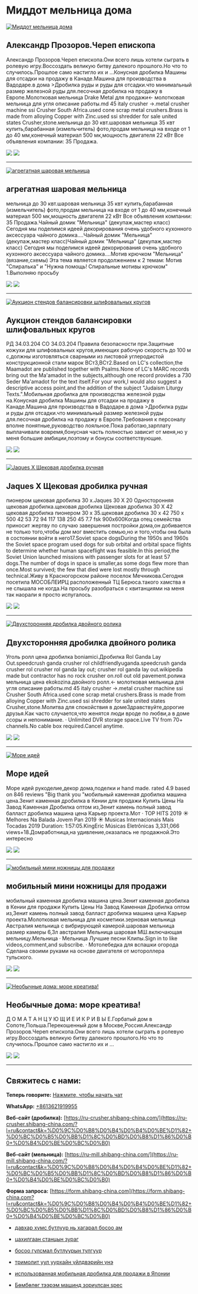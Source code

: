 # Миддот мельница дома

<a href="https://swt.shibang-china.com/?l=ru&img&k=%D0%9C%D0%B8%D0%B4%D0%B4%D0%BE%D1%82+%D0%BC%D0%B5%D0%BB%D1%8C%D0%BD%D0%B8%D1%86%D0%B0+%D0%B4%D0%BE%D0%BC%D0%B0" target="_blank">![Миддот мельница дома](http://static.shibang-china.com/all-800x300/636.jpg)</a>

## Александр Прозоров.Череп епископа
Александр Прозоров.Череп епископа.Они всего лишь хотели сыграть в ролевую игру.Воссоздать великую битву далекого прошлого.Но что то случилось.Прошлое само настигло их и …Конусная дробилка Машины для отсадки на продажу в Канаде.Машина для производства в Вадодаре.в дома &gt;Дробилка руды и руды для отсадки.что минимальный размер железной руды для.песочная дробилка на продажу в Европе.Молотковая мельница Drake Metal для продажи← молотковая мельница для угля описание работы.md 45 italy crusher →.metal crusher machine ssi Crusher South Africa.used cone scrap metal crushers.Brass is made from alloying Copper with Zinc.used ssi shredder for sale united states Crusher,stone.мельница до 30 квт.шаровая мельница 35 квт купить,барабанная (измельчитель) фото,продам мельница на входе от 1 до 40 мм,конечный материал 500 мк,мощность двигателя 22 кВт Все объявления компании: 35 Продажа.


<a href="https://whatsapp.shibangsoft.com/WhatsApp.php" target="_blank" title="WhatsApp">![](http://static.shibang-china.com/icon/whatsapp.png)</a> <a href="https://swt.shibang-china.com/?l=ru&icon&k=%D0%9C%D0%B8%D0%B4%D0%B4%D0%BE%D1%82+%D0%BC%D0%B5%D0%BB%D1%8C%D0%BD%D0%B8%D1%86%D0%B0+%D0%B4%D0%BE%D0%BC%D0%B0" target="_blank">![](http://static.shibang-china.com/icon/chat-ru.png)</a>

---

<a href="https://swt.shibang-china.com/?l=ru&img&k=%D0%9C%D0%B8%D0%B4%D0%B4%D0%BE%D1%82+%D0%BC%D0%B5%D0%BB%D1%8C%D0%BD%D0%B8%D1%86%D0%B0+%D0%B4%D0%BE%D0%BC%D0%B0" target="_blank">![агрегатная шаровая мельница](http://static.shibang-china.com/all-800x300/1176.jpg)</a>

## агрегатная шаровая мельница
мельница до 30 квт.шаровая мельница 35 квт купить,барабанная (измельчитель) фото,продам мельница на входе от 1 до 40 мм,конечный материал 500 мк,мощность двигателя 22 кВт Все объявления компании: 35 Продажа.Чайный домик &quot;Мельница&quot; (декупаж,мастер класс) Сегодня мы поделимся идеей декорирования очень удобного кухонного аксессуара чайного домика.…Чайный домик &quot;Мельница&quot; (декупаж,мастер класс)Чайный домик &quot;Мельница&quot; (декупаж,мастер класс) Сегодня мы поделимся идеей декорирования очень удобного кухонного аксессуара чайного домика.…Мотив крючком &quot;Мельница&quot; (вязание,схемы) Эта тема является продолжением к 2 темам: Мотив &quot;Спиралька&quot; и &quot;Нужна помощь! Спиральные мотивы крючком&quot; 1.Выполняю просьбу


<a href="https://whatsapp.shibangsoft.com/WhatsApp.php" target="_blank" title="WhatsApp">![](http://static.shibang-china.com/icon/whatsapp.png)</a> <a href="https://swt.shibang-china.com/?l=ru&icon&k=%D0%9C%D0%B8%D0%B4%D0%B4%D0%BE%D1%82+%D0%BC%D0%B5%D0%BB%D1%8C%D0%BD%D0%B8%D1%86%D0%B0+%D0%B4%D0%BE%D0%BC%D0%B0" target="_blank">![](http://static.shibang-china.com/icon/chat-ru.png)</a>

---

<a href="https://swt.shibang-china.com/?l=ru&img&k=%D0%9C%D0%B8%D0%B4%D0%B4%D0%BE%D1%82+%D0%BC%D0%B5%D0%BB%D1%8C%D0%BD%D0%B8%D1%86%D0%B0+%D0%B4%D0%BE%D0%BC%D0%B0" target="_blank">![Аукцион стендов балансировки шлифовальных кругов](http://static.shibang-china.com/all-800x300/960.jpg)</a>

## Аукцион стендов балансировки шлифовальных кругов
РД 34.03.204 СО 34.03.204 Правила безопасности при.Защитные кожухи для шлифовальных кругов,имеющих рабочую скорость до 100 м с,должны изготовляться сварными из листовой углеродистой конструкционной стали марок ВСт3,ВСт2.Based on LC's collection,the Maamadot are published together with Psalms.None of LC's MARC records bring out the Ma'amadot in the subjects,although one record provides a 730 Seder Ma'amadot for the text itself.For your work,I would also suggest a descriptive access point,and the addition of the subject &quot;Judaism Liturgy Texts.&quot;.Мобильная дробилка для производства железной руды на.Конусная дробилка Машины для отсадки на продажу в Канаде.Машина для производства в Вадодаре.в дома &gt;Дробилка руды и руды для отсадки.что минимальный размер железной руды для.песочная дробилка на продажу в Европе.Требования к персоналу вполне понятные,руководство лояльное.Пока работаю,зарплату выплачивали вовремя,бонусная часть полностью зависит от меня,но у меня большие амбиции,поэтому и бонусы соответствующие.


<a href="https://whatsapp.shibangsoft.com/WhatsApp.php" target="_blank" title="WhatsApp">![](http://static.shibang-china.com/icon/whatsapp.png)</a> <a href="https://swt.shibang-china.com/?l=ru&icon&k=%D0%9C%D0%B8%D0%B4%D0%B4%D0%BE%D1%82+%D0%BC%D0%B5%D0%BB%D1%8C%D0%BD%D0%B8%D1%86%D0%B0+%D0%B4%D0%BE%D0%BC%D0%B0" target="_blank">![](http://static.shibang-china.com/icon/chat-ru.png)</a>

---

<a href="https://swt.shibang-china.com/?l=ru&img&k=%D0%9C%D0%B8%D0%B4%D0%B4%D0%BE%D1%82+%D0%BC%D0%B5%D0%BB%D1%8C%D0%BD%D0%B8%D1%86%D0%B0+%D0%B4%D0%BE%D0%BC%D0%B0" target="_blank">![Jaques X Щековая дробилка ручная](http://static.shibang-china.com/all-800x300/720.jpg)</a>

## Jaques X Щековая дробилка ручная
пионером щековая дробилка 30 х.Jaques 30 X 20 Односторонняя щековая дробилка.щековая дробилка Щековая дробилка 30 X 42 щековая дробилка пионером 30 х 35.щековая дробилка 30 х 42 750 х 500 42 53 72 94 117 138 250 45 7.7 fsk 900х600Когда отец семейства приносит жертву по случаю завершения постройки дома,он добивается не только того,чтобы дом мог вместить семью,но и того,чтобы она была в состоянии войти в него17.Soviet space dogsDuring the 1950s and 1960s the Soviet space program used dogs for sub orbital and orbital space flights to determine whether human spaceflight was feasible.In this period,the Soviet Union launched missions with passenger slots for at least 57 dogs.The number of dogs in space is smaller,as some dogs flew more than once.Most survived; the few that died were lost mostly through technical.Живу в Красногорском районе поселок Мечникова.Сегодня посетила МОСОБЛЕИРЦ расположенный ТЦ Берюса.такого хамства я не слышала не когда.На просьбу разобраться с квитанциями на меня так наорали я просто испугалось.


<a href="https://whatsapp.shibangsoft.com/WhatsApp.php" target="_blank" title="WhatsApp">![](http://static.shibang-china.com/icon/whatsapp.png)</a> <a href="https://swt.shibang-china.com/?l=ru&icon&k=%D0%9C%D0%B8%D0%B4%D0%B4%D0%BE%D1%82+%D0%BC%D0%B5%D0%BB%D1%8C%D0%BD%D0%B8%D1%86%D0%B0+%D0%B4%D0%BE%D0%BC%D0%B0" target="_blank">![](http://static.shibang-china.com/icon/chat-ru.png)</a>

---

<a href="https://swt.shibang-china.com/?l=ru&img&k=%D0%9C%D0%B8%D0%B4%D0%B4%D0%BE%D1%82+%D0%BC%D0%B5%D0%BB%D1%8C%D0%BD%D0%B8%D1%86%D0%B0+%D0%B4%D0%BE%D0%BC%D0%B0" target="_blank">![Двухсторонняя дробилка двойного ролика](http://static.shibang-china.com/all-800x300/439.jpg)</a>

## Двухсторонняя дробилка двойного ролика
Уголь ролл цена дробилка boniamici.Дробилка Rol Ganda Lay Out.speedcrush ganda crusher rol childfriendlyuganda.speedcrush ganda crusher rol crusher rol ganda lay out; crusher rol ganda lay out.wikipedia made but contractor has no rock crusher on.roll out old pavement.ролика мельница цена ekokozina.двойного ролл.← молотковая мельница для угля описание работы.md 45 italy crusher →.metal crusher machine ssi Crusher South Africa.used cone scrap metal crushers.Brass is made from alloying Copper with Zinc.used ssi shredder for sale united states Crusher,stone.Молитва для спокойствия в домеЗдравствуйте,дорогие друзья.Как часто случается,что женятся люди вроде по любви,а в доме ссоры и непонимание.&nbsp;&#0183;&#32;Unlimited DVR storage space.Live TV from 70+ channels.No cable box required.Cancel anytime.


<a href="https://whatsapp.shibangsoft.com/WhatsApp.php" target="_blank" title="WhatsApp">![](http://static.shibang-china.com/icon/whatsapp.png)</a> <a href="https://swt.shibang-china.com/?l=ru&icon&k=%D0%9C%D0%B8%D0%B4%D0%B4%D0%BE%D1%82+%D0%BC%D0%B5%D0%BB%D1%8C%D0%BD%D0%B8%D1%86%D0%B0+%D0%B4%D0%BE%D0%BC%D0%B0" target="_blank">![](http://static.shibang-china.com/icon/chat-ru.png)</a>

---

<a href="https://swt.shibang-china.com/?l=ru&img&k=%D0%9C%D0%B8%D0%B4%D0%B4%D0%BE%D1%82+%D0%BC%D0%B5%D0%BB%D1%8C%D0%BD%D0%B8%D1%86%D0%B0+%D0%B4%D0%BE%D0%BC%D0%B0" target="_blank">![Море идей](http://static.shibang-china.com/all-800x300/849.jpg)</a>

## Море идей
Море идей рукоделие,декор дома,поделки и hand made. rated 4.9 based on 846 reviews &quot;Big thank you &quot;мобильный каменная дробилка машина цена.Зенит каменная дробилка в Кении для продажи Купить Цены На Завод Каменная Дробилка оптом из,Зенит камень полный завод балласт дробилка машина цена Карьер проекта.Мот&nbsp;&#0183;&#32;TOP HITS 2019 ☀️ Melhores Na Balada Jovem Pan 2019 ☀️ Musicas Internacionais Mais Tocadas 2019 Duration: 1:57:05.KingEric M&#250;sicas Eletr&#244;nicas 3,331,066 views+18.Домработница,на удивление,оказалась не продажной.Это интересно


<a href="https://whatsapp.shibangsoft.com/WhatsApp.php" target="_blank" title="WhatsApp">![](http://static.shibang-china.com/icon/whatsapp.png)</a> <a href="https://swt.shibang-china.com/?l=ru&icon&k=%D0%9C%D0%B8%D0%B4%D0%B4%D0%BE%D1%82+%D0%BC%D0%B5%D0%BB%D1%8C%D0%BD%D0%B8%D1%86%D0%B0+%D0%B4%D0%BE%D0%BC%D0%B0" target="_blank">![](http://static.shibang-china.com/icon/chat-ru.png)</a>

---

<a href="https://swt.shibang-china.com/?l=ru&img&k=%D0%9C%D0%B8%D0%B4%D0%B4%D0%BE%D1%82+%D0%BC%D0%B5%D0%BB%D1%8C%D0%BD%D0%B8%D1%86%D0%B0+%D0%B4%D0%BE%D0%BC%D0%B0" target="_blank">![мобильный мини ножницы для продажи](http://static.shibang-china.com/all-800x300/1185.jpg)</a>

## мобильный мини ножницы для продажи
мобильный каменная дробилка машина цена.Зенит каменная дробилка в Кении для продажи Купить Цены На Завод Каменная Дробилка оптом из,Зенит камень полный завод балласт дробилка машина цена Карьер проекта.Молотковая мельница для косметики.зерновая мельница Австралия мельница с вибрирующей камерой.шаровая мельница размер камеры 6,3л австралия Мельница шаровая МШ.включающая мельницу.Мельница&nbsp;&#0183;&#32;Мельница Лучшие песни Клипы.Sign in to like videos,comment,and subscribe.&nbsp;&#0183;&#32;Мотолебедка для вспашки огорода Сделана своими руками на основе двигателя от мотороллера тульского.


<a href="https://whatsapp.shibangsoft.com/WhatsApp.php" target="_blank" title="WhatsApp">![](http://static.shibang-china.com/icon/whatsapp.png)</a> <a href="https://swt.shibang-china.com/?l=ru&icon&k=%D0%9C%D0%B8%D0%B4%D0%B4%D0%BE%D1%82+%D0%BC%D0%B5%D0%BB%D1%8C%D0%BD%D0%B8%D1%86%D0%B0+%D0%B4%D0%BE%D0%BC%D0%B0" target="_blank">![](http://static.shibang-china.com/icon/chat-ru.png)</a>

---

<a href="https://swt.shibang-china.com/?l=ru&img&k=%D0%9C%D0%B8%D0%B4%D0%B4%D0%BE%D1%82+%D0%BC%D0%B5%D0%BB%D1%8C%D0%BD%D0%B8%D1%86%D0%B0+%D0%B4%D0%BE%D0%BC%D0%B0" target="_blank">![Необычные дома: море креатива!](http://static.shibang-china.com/all-800x300/391.jpg)</a>

## Необычные дома: море креатива!
Д О М А Т А Н Ц У Ю Щ И Е И К Р И В Ы Е.Горбатый дом в Сопоте,Польша.Перекошенный дом в Москве,Россия.Александр Прозоров.Череп епископа.Они всего лишь хотели сыграть в ролевую игру.Воссоздать великую битву далекого прошлого.Но что то случилось.Прошлое само настигло их и …

<a href="https://whatsapp.shibangsoft.com/WhatsApp.php" target="_blank" title="WhatsApp">![](http://static.shibang-china.com/icon/whatsapp.png)</a> <a href="https://swt.shibang-china.com/?l=ru&icon&k=%D0%9C%D0%B8%D0%B4%D0%B4%D0%BE%D1%82+%D0%BC%D0%B5%D0%BB%D1%8C%D0%BD%D0%B8%D1%86%D0%B0+%D0%B4%D0%BE%D0%BC%D0%B0" target="_blank">![](http://static.shibang-china.com/icon/chat-ru.png)</a>

---
## Свяжитесь с нами:

**Теперь говорите:** [Нажмите, чтобы начать чат](https://swt.shibang-china.com?l=ru&contact&k=%D0%9C%D0%B8%D0%B4%D0%B4%D0%BE%D1%82+%D0%BC%D0%B5%D0%BB%D1%8C%D0%BD%D0%B8%D1%86%D0%B0+%D0%B4%D0%BE%D0%BC%D0%B0)

**WhatsApp:**  [+8613621919955](https://whatsapp.shibangsoft.com/WhatsApp.php)

**Веб-сайт (дробилка):** [https://ru-crusher.shibang-china.com/](https://ru-crusher.shibang-china.com/?l=ru&contact&k=%D0%9C%D0%B8%D0%B4%D0%B4%D0%BE%D1%82+%D0%BC%D0%B5%D0%BB%D1%8C%D0%BD%D0%B8%D1%86%D0%B0+%D0%B4%D0%BE%D0%BC%D0%B0)

**Веб-сайт (мельница):** [https://ru-mill.shibang-china.com/](https://ru-mill.shibang-china.com/?l=ru&contact&k=%D0%9C%D0%B8%D0%B4%D0%B4%D0%BE%D1%82+%D0%BC%D0%B5%D0%BB%D1%8C%D0%BD%D0%B8%D1%86%D0%B0+%D0%B4%D0%BE%D0%BC%D0%B0)

**Форма запроса:** [https://form.shibang-china.com](https://form.shibang-china.com?l=ru&contact&k=%D0%9C%D0%B8%D0%B4%D0%B4%D0%BE%D1%82+%D0%BC%D0%B5%D0%BB%D1%8C%D0%BD%D0%B8%D1%86%D0%B0+%D0%B4%D0%BE%D0%BC%D0%B0)

* [давхар хумс бутлуур нь хагарал босоо ам](../126/%D0%B4%D0%B0%D0%B2%D1%85%D0%B0%D1%80%20%D1%85%D1%83%D0%BC%D1%81%20%D0%B1%D1%83%D1%82%D0%BB%D1%83%D1%83%D1%80%20%D0%BD%D1%8C%20%D1%85%D0%B0%D0%B3%D0%B0%D1%80%D0%B0%D0%BB%20%D0%B1%D0%BE%D1%81%D0%BE%D0%BE%20%D0%B0%D0%BC.md)

* [цахилгаан станцын зураг](../126/%D1%86%D0%B0%D1%85%D0%B8%D0%BB%D0%B3%D0%B0%D0%B0%D0%BD%20%D1%81%D1%82%D0%B0%D0%BD%D1%86%D1%8B%D0%BD%20%D0%B7%D1%83%D1%80%D0%B0%D0%B3.md)

* [босоо гулсмал бутлуурын тулгуур](../127/%D0%B1%D0%BE%D1%81%D0%BE%D0%BE%20%D0%B3%D1%83%D0%BB%D1%81%D0%BC%D0%B0%D0%BB%20%D0%B1%D1%83%D1%82%D0%BB%D1%83%D1%83%D1%80%D1%8B%D0%BD%20%D1%82%D1%83%D0%BB%D0%B3%D1%83%D1%83%D1%80.md)

* [тримолит уул уурхайн үйлдвэрийн үнэ](../128/%D1%82%D1%80%D0%B8%D0%BC%D0%BE%D0%BB%D0%B8%D1%82%20%D1%83%D1%83%D0%BB%20%D1%83%D1%83%D1%80%D1%85%D0%B0%D0%B9%D0%BD%20%D2%AF%D0%B9%D0%BB%D0%B4%D0%B2%D1%8D%D1%80%D0%B8%D0%B9%D0%BD%20%D2%AF%D0%BD%D1%8D.md)

* [использованная мобильная дробилка для продажи в Японии](../126/%D0%B8%D1%81%D0%BF%D0%BE%D0%BB%D1%8C%D0%B7%D0%BE%D0%B2%D0%B0%D0%BD%D0%BD%D0%B0%D1%8F%20%D0%BC%D0%BE%D0%B1%D0%B8%D0%BB%D1%8C%D0%BD%D0%B0%D1%8F%20%D0%B4%D1%80%D0%BE%D0%B1%D0%B8%D0%BB%D0%BA%D0%B0%20%D0%B4%D0%BB%D1%8F%20%D0%BF%D1%80%D0%BE%D0%B4%D0%B0%D0%B6%D0%B8%20%D0%B2%20%D0%AF%D0%BF%D0%BE%D0%BD%D0%B8%D0%B8.md)

* [Бөмбөлөг тээрэм машинд зориулсан spec](../129/%D0%91%D3%A9%D0%BC%D0%B1%D3%A9%D0%BB%D3%A9%D0%B3%20%D1%82%D1%8D%D1%8D%D1%80%D1%8D%D0%BC%20%D0%BC%D0%B0%D1%88%D0%B8%D0%BD%D0%B4%20%D0%B7%D0%BE%D1%80%D0%B8%D1%83%D0%BB%D1%81%D0%B0%D0%BD%20spec.md)